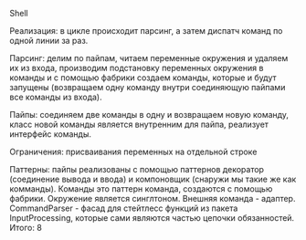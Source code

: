 Shell

Реализация: в цикле происходит парсинг, а затем диспатч команд по одной линии за раз.

Парсинг: делим по пайпам, читаем переменные окружения и удаляем их из входа,
производим подстановку переменных окружения в команды и с помощью фабрики создаем
команды, которые и будут запущены
(возвращаем одну команду внутри соединяющую пайпами все команды из входа).

Пайпы: соединяем две команды в одну и возвращаем новую команду,
класс новой команды является внутренним для пайпа, реализует интерфейс команды.

Ограничения: присваивания переменных на отдельной строке

Паттерны: пайпы реализованы с помощью паттернов декоратор (соединение вывода и ввода)
и компоновщик (снаружи мы такие же как комманды).
Команды это паттерн команда, создаются с помощью фабрики.
Окружение является синглтоном. Внешняя команда - адаптер.
CommandParser - фасад для стейтлесс функций из пакета InputProcessing,
которые сами являются частью цепочки обязанностей.
Итого: 8